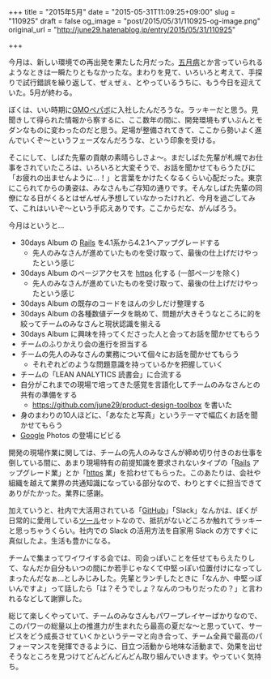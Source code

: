 +++
title = "2015年5月"
date = "2015-05-31T11:09:25+09:00"
slug = "110925"
draft = false
og_image = "post/2015/05/31/110925-og-image.png"
original_url = "http://june29.hatenablog.jp/entry/2015/05/31/110925"

+++

<p>今月は、新しい環境での再出発を果たした月だった。<a class="keyword" href="http://d.hatena.ne.jp/keyword/%B8%DE%B7%EE%C9%C2">五月病</a>とか言っていられるようなときは一瞬たりともなかったな。まわりを見て、いろいろと考えて、手探りで試行錯誤を繰り返して、ぜぇぜぇ、とやっているうちに、もう今日を迎えていた。5月が終わる。</p>

<p>ぼくは、いい時期に<a class="keyword" href="http://d.hatena.ne.jp/keyword/GMO%A5%DA%A5%D1%A5%DC">GMOペパボ</a>に入社したんだろうな。ラッキーだと思う。見聞きして得られた情報から察するに、ここ数年の間に、開発環境もずいぶんとモダンなものに変わったのだと思う。足場が整備されてきて、ここから勢いよく進んでいくぞ〜というフェーズなんだろうな、という印象を受ける。</p>

<p>そこにして、しばた先輩の貢献の素晴らしさよ〜。まだしばた先輩が札幌でお仕事をされていたころは、いろいろと大変そうで、お話を聞かせてもらうたびに「お疲れの出ませんように…！」と言葉をかけたくなるくらい心配だった。東京にこられてからの勇姿は、みなさんもご存知の通りです。そんなしばた先輩の同僚になる日がくるとはぜんぜん予想していなかったけれど、今月を過ごしてみて、これはいいぞ〜という手応えありです。ここからだな、がんばろう。</p>

<p>今月はというと…</p>

<ul>
<li>30days Album の <a class="keyword" href="http://d.hatena.ne.jp/keyword/Rails">Rails</a> を4.1系から4.2.1へアップグレードする

<ul>
<li>先人のみなさんが進めていたものを受け取って、最後の仕上げだけやったという感じ</li>
</ul>
</li>
<li>30days Album のページアクセスを <a class="keyword" href="http://d.hatena.ne.jp/keyword/https">https</a> 化する (一部ページを除く)

<ul>
<li>先人のみなさんが進めていたものを受け取って、最後の仕上げだけやったという感じ</li>
</ul>
</li>
<li>30days Album の既存のコードをほんの少しだけ整理する</li>
<li>30days Album の各種数値データを眺めて、問題が大きそうなところに的を絞ってチームのみなさんと現状認識を揃える</li>
<li>30days Album に興味を持ってくださった人と会ってお話を聞かせてもらう</li>
<li>チームのふりかえり会の進行を担当する</li>
<li>チームの先人のみなさんの業務について個々にお話を聞かせてもらう

<ul>
<li>それぞれどのような問題意識を持っているかを把握していく</li>
</ul>
</li>
<li>チームの「LEAN ANALYTICS 読書会」に合流する</li>
<li>自分がこれまでの現場で培ってきた感覚を言語化してチームのみなさんとの共有の準備をする

<ul>
<li>
<a href="https://github.com/june29/product-design-toolbox">https://github.com/june29/product-design-toolbox</a> を書いた</li>
</ul>
</li>
<li>身のまわりの10人ほどに、「あなたと写真」というテーマで幅広くお話を聞かせてもらう</li>
<li>
<a class="keyword" href="http://d.hatena.ne.jp/keyword/Google">Google</a> Photos の登場にビビる</li>
</ul>


<p>開発の現場作業に関しては、チームの先人のみなさんが締め切り付きのお仕事を倒している間に、あまり現場特有の前提知識を要求されないタイプの「<a class="keyword" href="http://d.hatena.ne.jp/keyword/Rails">Rails</a> アップグレード業」とか「<a class="keyword" href="http://d.hatena.ne.jp/keyword/https">https</a> 業」を拾わせてもらった。このあたりは、会社や組織を越えて業界の共通知識になっている部分なので、わりとすぐに担当できてありがたかった。業界に感謝。</p>

<p>加えていうと、社内で大活用されている「<a class="keyword" href="http://d.hatena.ne.jp/keyword/GitHub">GitHub</a>」「Slack」なんかは、ぼくが日常的に愛用している<a class="keyword" href="http://d.hatena.ne.jp/keyword/%A5%C4%A1%BC%A5%EB">ツール</a>セットなので、抵抗がないどころか触れてラッキーと思っちゃうくらい。社内での Slack の活用方法を自家用 Slack の方ですぐに真似したよ。生活も豊かになる。</p>

<p>チームで集まってワイワイする会では、司会っぽいことを任せてもらえたりして、なんだか自分もいつの間にか若手じゃなくて中堅っぽい位置付けになってしまったんだなぁ…としみじみした。先輩とランチしたときに「なんか、中堅っぽいんですよ」って話したら「は？そうでしょ？なんのつもりだったの？」と言われるなどして謝罪した。</p>

<p>総じて楽しくやっていて、チームのみなさんもパワープレイヤーばかりなので、このパワーの総量以上の推進力が生まれたら最高の夏だな〜と思っていて、サービスをどう成長させていくかというテーマと向き合って、チーム全員で最高のパフォーマンスを発揮できるように、目立つ活動から地味な活動まで、効果を出せそうなところを見つけてどんどんどんどん取り組んでいきます。やっていく気持ち。</p>